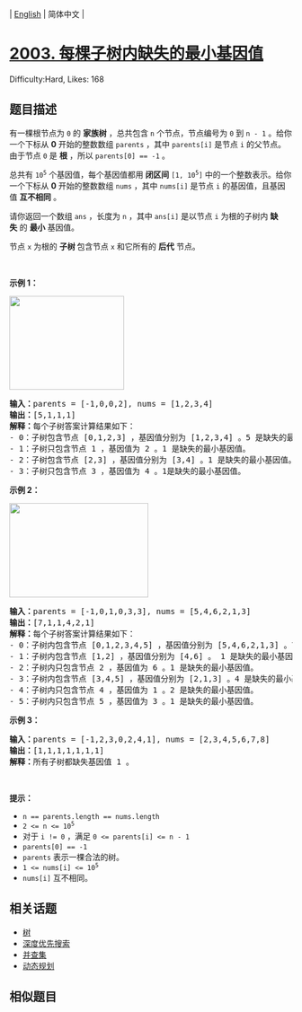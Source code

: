 
| [English](README_EN.md) | 简体中文 |

# [2003. 每棵子树内缺失的最小基因值](https://leetcode.cn/problems/smallest-missing-genetic-value-in-each-subtree/)
Difficulty:Hard, Likes: 168

## 题目描述

<p>有一棵根节点为 <code>0</code>&nbsp;的 <strong>家族树</strong>&nbsp;，总共包含 <code>n</code>&nbsp;个节点，节点编号为 <code>0</code>&nbsp;到 <code>n - 1</code>&nbsp;。给你一个下标从 <strong>0</strong>&nbsp;开始的整数数组 <code>parents</code>&nbsp;，其中&nbsp;<code>parents[i]</code>&nbsp;是节点 <code>i</code>&nbsp;的父节点。由于节点 <code>0</code>&nbsp;是 <strong>根</strong>&nbsp;，所以&nbsp;<code>parents[0] == -1</code>&nbsp;。</p>

<p>总共有&nbsp;<code>10<sup>5</sup></code>&nbsp;个基因值，每个基因值都用 <strong>闭区间</strong>&nbsp;<code>[1, 10<sup>5</sup>]</code>&nbsp;中的一个整数表示。给你一个下标从&nbsp;<strong>0</strong>&nbsp;开始的整数数组&nbsp;<code>nums</code>&nbsp;，其中&nbsp;<code>nums[i]</code>&nbsp;是节点 <code>i</code>&nbsp;的基因值，且基因值 <strong>互不相同</strong>&nbsp;。</p>

<p>请你返回一个数组<em>&nbsp;</em><code>ans</code>&nbsp;，长度为&nbsp;<code>n</code>&nbsp;，其中&nbsp;<code>ans[i]</code>&nbsp;是以节点&nbsp;<code>i</code>&nbsp;为根的子树内 <b>缺失</b>&nbsp;的&nbsp;<strong>最小</strong>&nbsp;基因值。</p>

<p>节点 <code>x</code>&nbsp;为根的 <strong>子树&nbsp;</strong>包含节点 <code>x</code>&nbsp;和它所有的 <strong>后代</strong>&nbsp;节点。</p>

<p>&nbsp;</p>

<p><strong>示例 1：</strong></p>

<p><img alt="" src="https://assets.leetcode.com/uploads/2021/08/23/case-1.png" style="width: 204px; height: 167px;"></p>

<pre><b>输入：</b>parents = [-1,0,0,2], nums = [1,2,3,4]
<b>输出：</b>[5,1,1,1]
<b>解释：</b>每个子树答案计算结果如下：
- 0：子树包含节点 [0,1,2,3] ，基因值分别为 [1,2,3,4] 。5 是缺失的最小基因值。
- 1：子树只包含节点 1 ，基因值为 2 。1 是缺失的最小基因值。
- 2：子树包含节点 [2,3] ，基因值分别为 [3,4] 。1 是缺失的最小基因值。
- 3：子树只包含节点 3 ，基因值为 4 。1是缺失的最小基因值。
</pre>

<p><strong>示例 2：</strong></p>

<p><img alt="" src="https://assets.leetcode.com/uploads/2021/08/23/case-2.png" style="width: 247px; height: 168px;"></p>

<pre><b>输入：</b>parents = [-1,0,1,0,3,3], nums = [5,4,6,2,1,3]
<b>输出：</b>[7,1,1,4,2,1]
<b>解释：</b>每个子树答案计算结果如下：
- 0：子树内包含节点 [0,1,2,3,4,5] ，基因值分别为 [5,4,6,2,1,3] 。7 是缺失的最小基因值。
- 1：子树内包含节点 [1,2] ，基因值分别为 [4,6] 。 1 是缺失的最小基因值。
- 2：子树内只包含节点 2 ，基因值为 6 。1 是缺失的最小基因值。
- 3：子树内包含节点 [3,4,5] ，基因值分别为 [2,1,3] 。4 是缺失的最小基因值。
- 4：子树内只包含节点 4 ，基因值为 1 。2 是缺失的最小基因值。
- 5：子树内只包含节点 5 ，基因值为 3 。1 是缺失的最小基因值。
</pre>

<p><strong>示例 3：</strong></p>

<pre><b>输入：</b>parents = [-1,2,3,0,2,4,1], nums = [2,3,4,5,6,7,8]
<b>输出：</b>[1,1,1,1,1,1,1]
<b>解释：</b>所有子树都缺失基因值 1 。
</pre>

<p>&nbsp;</p>

<p><strong>提示：</strong></p>

<ul>
	<li><code>n == parents.length == nums.length</code></li>
	<li><code>2 &lt;= n &lt;= 10<sup>5</sup></code></li>
	<li>对于&nbsp;<code>i != 0</code>&nbsp;，满足&nbsp;<code>0 &lt;= parents[i] &lt;= n - 1</code></li>
	<li><code>parents[0] == -1</code></li>
	<li><code>parents</code>&nbsp;表示一棵合法的树。</li>
	<li><code>1 &lt;= nums[i] &lt;= 10<sup>5</sup></code></li>
	<li><code>nums[i]</code>&nbsp;互不相同。</li>
</ul>


## 相关话题

- [树](https://leetcode.cn/tag/tree/)
- [深度优先搜索](https://leetcode.cn/tag/depth-first-search/)
- [并查集](https://leetcode.cn/tag/union-find/)
- [动态规划](https://leetcode.cn/tag/dynamic-programming/)

## 相似题目

